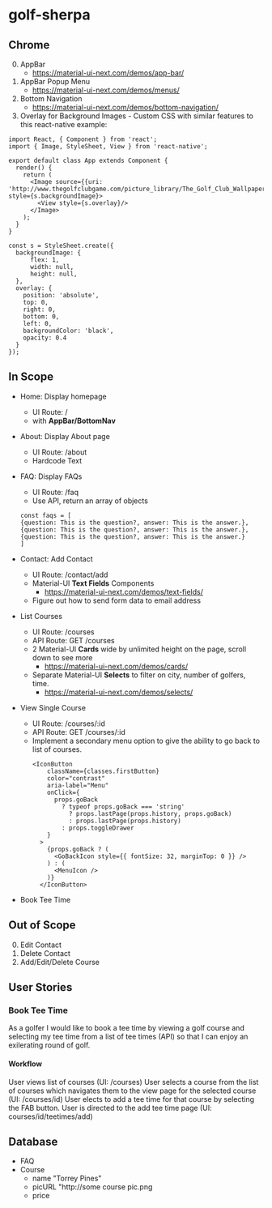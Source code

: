 # golf-sherpa

## Chrome

0. AppBar
    - https://material-ui-next.com/demos/app-bar/
0. AppBar Popup Menu
    - https://material-ui-next.com/demos/menus/
0. Bottom Navigation
    - https://material-ui-next.com/demos/bottom-navigation/
0. Overlay for Background Images - Custom CSS with similar features to this react-native example:
```
import React, { Component } from 'react';
import { Image, StyleSheet, View } from 'react-native';

export default class App extends Component {
  render() {
    return (
      <Image source={{uri: 'http://www.thegolfclubgame.com/picture_library/The_Golf_Club_Wallpaper_02_1920x1080.jpg'}} style={s.backgroundImage}>
        <View style={s.overlay}/>
      </Image>
    );
  }
}

const s = StyleSheet.create({
  backgroundImage: {
      flex: 1,
      width: null,
      height: null,
  },
  overlay: {
    position: 'absolute',
    top: 0,
    right: 0,
    bottom: 0,
    left: 0,
    backgroundColor: 'black',
    opacity: 0.4
  }
});
```

## In Scope

- Home: Display homepage
    - UI Route: /
    - with **AppBar/BottomNav** 

- About: Display About page 
    - UI Route: /about
    - Hardcode Text

- FAQ: Display FAQs 
    - UI Route: /faq
    - Use API, return an array of objects 
    ```
    const faqs = [
    {question: This is the question?, answer: This is the answer.},
    {question: This is the question?, answer: This is the answer.},
    {question: This is the question?, answer: This is the answer.}
    ]
    ```

- Contact: Add Contact
    - UI Route: /contact/add
    - Material-UI **Text Fields** Components
        - https://material-ui-next.com/demos/text-fields/
    - Figure out how to send form data to email address  

- List Courses
    - UI Route: /courses
    - API Route: GET /courses
    - 2 Material-UI **Cards** wide by unlimited height on the page, scroll down to see more
        - https://material-ui-next.com/demos/cards/
    - Separate Material-UI **Selects** to filter on city, number of golfers, time.  
        - https://material-ui-next.com/demos/selects/
    
- View Single Course
    - UI Route: /courses/:id
    - API Route: GET /courses/:id
    - Implement a secondary menu option to give the ability to go back to list of courses.
        ```
        <IconButton
            className={classes.firstButton}
            color="contrast"
            aria-label="Menu"
            onClick={
              props.goBack
                ? typeof props.goBack === 'string'
                  ? props.lastPage(props.history, props.goBack)
                  : props.lastPage(props.history)
                : props.toggleDrawer
            }
          >
            {props.goBack ? (
              <GoBackIcon style={{ fontSize: 32, marginTop: 0 }} />
            ) : (
              <MenuIcon />
            )}
          </IconButton>
        ```
    
- Book Tee Time  

## Out of Scope

0. Edit Contact
0. Delete Contact
0. Add/Edit/Delete Course 

## User Stories

### Book Tee Time
As a golfer I would like to book a tee time by viewing a golf course and selecting my tee time from a list of tee times (API) so that I can enjoy an exilerating round of golf.

#### Workflow
User views list of courses (UI: /courses)
User selects a course from the list of courses which navigates them to the view page for the selected course (UI: /courses/id)
User elects to add a tee time for that course by selecting the FAB button. User is directed to the add tee time page (UI: courses/id/teetimes/add)



## Database

- FAQ
- Course
  - name  "Torrey Pines"
  - picURL "http://some course pic.png
  - price
  

